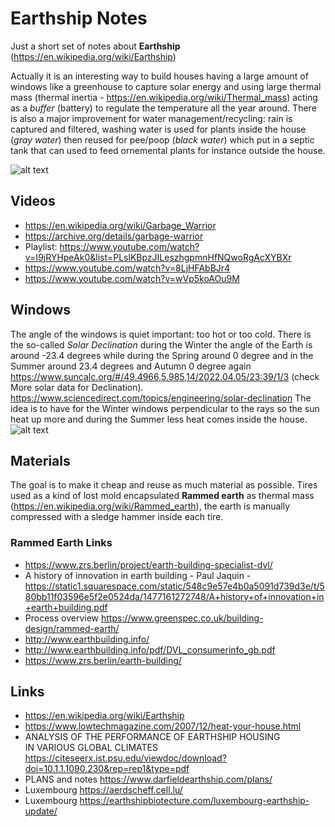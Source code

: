 # Earthship Notes 
Just a short set of notes about **Earthship**  (https://en.wikipedia.org/wiki/Earthship)

Actually it is an interesting way to build houses having a large amount of windows like a greenhouse to capture solar energy and using large thermal mass (thermal inertia - https://en.wikipedia.org/wiki/Thermal_mass) acting as a *buffer* (battery) to regulate the temperature all the year around. There is also a major improvement for water management/recycling: rain is captured and filtered, washing water is used for plants inside the house (*gray water*) then reused for pee/poop (*black water*)  which put in a septic tank that can used to feed ornemental plants for instance outside the house.


![alt text](https://www.cfcrozier.ca/wp-content/uploads/2015/10/earthship-systems-1.jpg "Example")


## Videos
- https://en.wikipedia.org/wiki/Garbage_Warrior
- https://archive.org/details/garbage-warrior 
- Playlist: https://www.youtube.com/watch?v=I9jRYHpeAk0&list=PLslKBpzJILeszhgpmnHfNQwoRgAcXYBXr
- https://www.youtube.com/watch?v=8LjHFAbBJr4
- https://www.youtube.com/watch?v=wVp5koAOu9M


## Windows
The angle of the windows is quiet important: too hot or too cold. There is the so-called *Solar Declination* during the Winter the angle of the Earth is around -23.4 degrees while during the Spring around 0 degree and in the Summer around 23.4 degrees and Autumn 0 degree again
https://www.suncalc.org/#/49.4966,5.985,14/2022.04.05/23:39/1/3 (check More solar data for Declination). 
https://www.sciencedirect.com/topics/engineering/solar-declination
The idea is to have for the Winter windows perpendicular to the rays so the sun heat up more and during the Summer less heat comes inside the house.
![alt text](https://www.researchgate.net/profile/Tafadzwa-Gurupira/publication/328262488/figure/fig3/AS:791102680469505@1565624985902/Illustration-of-the-solar-declination-angle.ppm "Declination")

## Materials
The goal is to make it cheap and reuse as much material as possible.
Tires used as a kind of lost mold encapsulated **Rammed earth** as thermal mass (https://en.wikipedia.org/wiki/Rammed_earth), the earth is manually compressed with a sledge hammer inside each tire.
### Rammed Earth Links
- https://www.zrs.berlin/project/earth-building-specialist-dvl/
- A history of innovation in earth  building  - Paul Jaquin - https://static1.squarespace.com/static/548c9e57e4b0a5091d739d3e/t/580bb11f03596e5f2e0524da/1477161272748/A+history+of+innovation+in+earth+building.pdf
- Process overview https://www.greenspec.co.uk/building-design/rammed-earth/
- http://www.earthbuilding.info/
- http://www.earthbuilding.info/pdf/DVL_consumerinfo_gb.pdf
- https://www.zrs.berlin/earth-building/


## Links
- https://en.wikipedia.org/wiki/Earthship
- https://www.lowtechmagazine.com/2007/12/heat-your-house.html
- ANALYSIS OF THE PERFORMANCE OF EARTHSHIP  HOUSING  
IN VARIOUS GLOBAL CLIMATES https://citeseerx.ist.psu.edu/viewdoc/download?doi=10.1.1.1090.230&rep=rep1&type=pdf
- PLANS and notes https://www.darfieldearthship.com/plans/
-  Luxembourg https://aerdscheff.cell.lu/
-  Luxembourg https://earthshipbiotecture.com/luxembourg-earthship-update/



